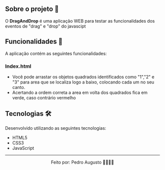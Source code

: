 ## Sobre o projeto 💬

O **DragAndDrop** é uma aplicação WEB para testar as funcionalidades dos eventos de "drag" e "drop" do javascipt

## Funcionalidades 🧠

A aplicação contém as seguintes funcionalidades:

### Index.html

- Você pode arrastar os objetos quadrados identificados como "1","2" e "3" para area que se localiza logo a baixo, colocando cada um no seu canto.
- Acertando a ordem correta a area em volta dos quadrados fica em verde, caso contrário vermelho

## Tecnologias 🛠

Desenvolvido utilizando as seguintes tecnologias:

- HTML5
- CSS3
- JavaScript

****************

<p align="center">Feito por: Pedro Augusto 🧑🏽🤙🏽</p>
